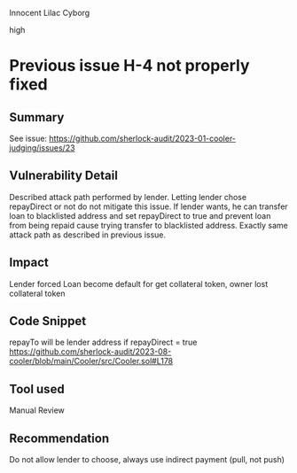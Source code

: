 Innocent Lilac Cyborg

high

# Previous issue H-4 not properly fixed
## Summary
See issue: https://github.com/sherlock-audit/2023-01-cooler-judging/issues/23

## Vulnerability Detail
Described attack path performed by lender. Letting lender chose repayDirect or not do not mitigate this issue. If lender wants, he can transfer loan to blacklisted address and set repayDirect to true and prevent loan from being repaid cause trying transfer to blacklisted address. Exactly same attack path as described in previous issue.

## Impact
Lender forced Loan become default for get collateral token, owner lost collateral token

## Code Snippet
repayTo will be lender address if repayDirect = true
https://github.com/sherlock-audit/2023-08-cooler/blob/main/Cooler/src/Cooler.sol#L178

## Tool used
Manual Review

## Recommendation
Do not allow lender to choose, always use indirect payment (pull, not push)